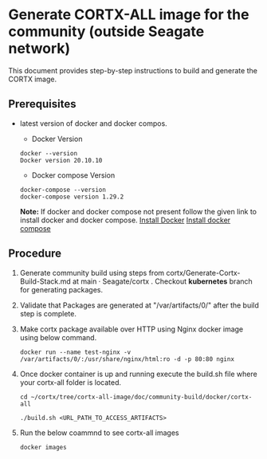 # Generate CORTX-ALL image for the community (outside Seagate network)

This document provides step-by-step instructions to build and generate the CORTX image.

## Prerequisites

- latest version of docker and docker compos.
    -   Docker Version
    ```
    docker --version
    Docker version 20.10.10
    ```
    - Docker compose Version
    ```
    docker-compose --version
    docker-compose version 1.29.2
    ```

    **Note:** If docker and docker compose not present follow the given link to install docker and docker compose. [Install Docker](https://docs.docker.com/engine/install/centos/) [Install docker compose](https://docs.docker.com/compose/install/)
## Procedure

1. Generate community build using steps from cortx/Generate-Cortx-Build-Stack.md at main · Seagate/cortx  . Checkout **kubernetes** branch for generating packages. 
    
2. Validate that Packages are generated at "/var/artifacts/0/" after the build step is complete. 

3. Make cortx package available over HTTP using Nginx docker image using below command.
    ```
    docker run --name test-nginx -v /var/artifacts/0/:/usr/share/nginx/html:ro -d -p 80:80 nginx
    ```
4. Once docker container is up and running execute the build.sh file where your cortx-all folder is located.
    ```
    cd ~/cortx/tree/cortx-all-image/doc/community-build/docker/cortx-all
    ```
    ```
    ./build.sh <URL_PATH_TO_ACCESS_ARTIFACTS>
    ```
5. Run the below coammnd to see cortx-all images
    ```
    docker images
    ```

